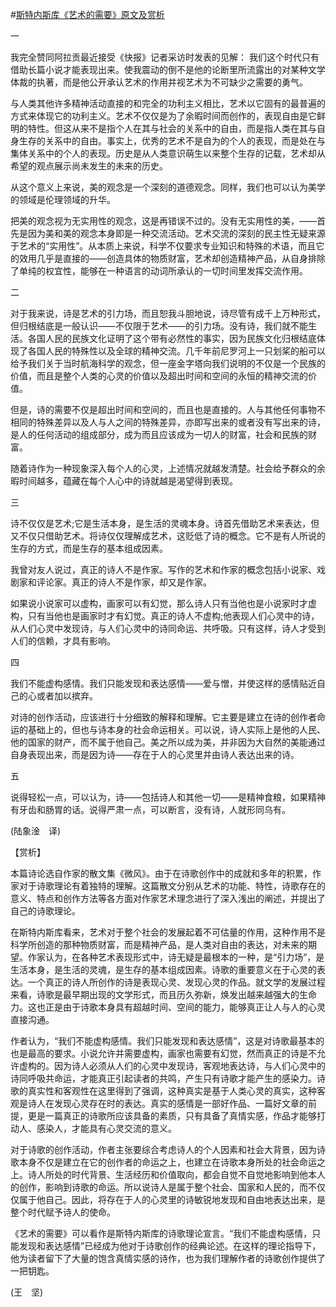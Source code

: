 #[斯特内斯库《艺术的需要》原文及赏析](https://www.vrrw.net/wx/12376.html)

一

我完全赞同阿拉贡最近接受《快报》记者采访时发表的见解： 我们这个时代只有借助长篇小说才能表现出来。使我震动的倒不是他的论断里所流露出的对某种文学体裁的执著，而是他公开承认艺术的作用并视艺术为不可缺少之需要的勇气。

与人类其他许多精神活动直接的和完全的功利主义相比，艺术以它固有的最普遍的方式来体现它的功利主义。艺术不仅仅是为了余暇时间而创作的，表现自由是它鲜明的特性。但这从来不是指个人在其与社会的关系中的自由，而是指人类在其与自身生存的关系中的自由。事实上，优秀的艺术不是自为的个人的表现，而是处在与集体关系中的个人的表现。历史是从人类意识萌生以来整个生存的记载，艺术却从希望的观点展示尚未发生的未来的历史。

从这个意义上来说，美的观念是一个深刻的道德观念。同样，我们也可以认为美学的领域是伦理领域的升华。

把美的观念视为无实用性的观念，这是再错误不过的。没有无实用性的美，——首先是因为美和美的观念本身即是一种交流活动。艺术交流的深刻的民主性无疑来源于艺术的“实用性”。从本质上来说，科学不仅要求专业知识和特殊的术语，而且它的效用几乎是直接的——创造具体的物质财富，艺术却创造精神产品，从自身排除了单纯的权宜性，能够在一种语言的动词所承认的一切时间里发挥交流作用。

二

对于我来说，诗是艺术的引力场，而且恕我斗胆地说，诗尽管有成千上万种形式，但归根结底是一般认识——不仅限于艺术——的引力场。没有诗，我们就不能生活。各国人民的民族文化证明了这个带有必然性的事实，因为民族文化归根结底体现了各国人民的特殊性以及全球的精神交流。几千年前尼罗河上一只划桨的船可以给予我们关于当时航海科学的观念，但一座金字塔向我们说明的不仅是一个民族的价值，而且是整个人类的心灵的价值以及超出时间和空间的永恒的精神交流的价值。

但是，诗的需要不仅是超出时间和空间的，而且也是直接的。人与其他任何事物不相同的特殊差异以及人与人之间的特殊差异，亦即写出来的或者没有写出来的诗，是人的任何活动的组成部分，成为而且应该成为一切人的财富，社会和民族的财富。

随着诗作为一种现象深入每个人的心灵，上述情况就越发清楚。社会给予群众的余暇时间越多，蕴藏在每个人心中的诗就越是渴望得到表现。



三

诗不仅仅是艺术;它是生活本身，是生活的灵魂本身。诗首先借助艺术来表达，但又不仅只借助艺术。将诗仅仅理解成艺术，这贬低了诗的概念。它不是有人所说的生存的方式，而是生存的基本组成因素。

我曾对友人说过，真正的诗人不是作家。写作的艺术和作家的概念包括小说家、戏剧家和评论家。真正的诗人不是作家，却又是作家。

如果说小说家可以虚构，画家可以有幻觉，那么诗人只有当他也是小说家时才虚构，只有当他也是画家时才有幻觉。真正的诗人不虚构;他表现人们心灵中的诗，从人们心灵中发现诗，与人们心灵中的诗同命运、共呼吸。只有这样，诗人才受到人们的信赖，才具有影响。

四

我们不能虚构感情。我们只能发现和表达感情——爱与憎，并使这样的感情贴近自己的心或者加以摈弃。

对诗的创作活动，应该进行十分细致的解释和理解。它主要是建立在诗的创作者命运的基础上的，但也与诗本身的社会命运相关。可以说，诗人实际上是他的人民、他的国家的财产，而不属于他自己。美之所以成为美，并非因为大自然的美能通过自身表现出来，而是因为诗——存在于人的心灵里并由诗人表达出来的诗。

五

说得轻松一点，可以认为，诗——包括诗人和其他一切——是精神食粮，如果精神有牙齿和肠胃的话。说得严肃一点，可以断言，没有诗，人就形同乌有。

(陆象淦　译)

【赏析】

本篇诗论选自作家的散文集《微风》。由于在诗歌创作中的成就和多年的积累，作家对于诗歌理论有着独特的理解。这篇散文分别从艺术的功能、特性，诗歌存在的意义、特点和创作方法等各方面对作家艺术理念进行了深入浅出的阐述，并提出了自己的诗歌理论。

在斯特内斯库看来，艺术对于整个社会的发展起着不可估量的作用，这种作用不是科学所创造的那种物质财富，而是精神产品，是人类对自由的表达，对未来的期望。作家认为，在各种艺术表现形式中，诗无疑是最根本的一种，是“引力场”，是生活本身，是生活的灵魂，是生存的基本组成因素。诗歌的重要意义在于心灵的表达。一个真正的诗人所创作的诗是表现心灵、发现心灵的作品。就文学的发展过程来看，诗歌是最早期出现的文学形式，而且历久弥新，焕发出越来越强大的生命力。这也正是由于诗歌本身具有超越时间、空间的能力，能够真正让人与人的心灵直接沟通。

作者认为，“我们不能虚构感情。我们只能发现和表达感情”，这是对诗歌最基本的也是最高的要求。小说允许并需要虚构，画家也需要有幻觉，然而真正的诗是不允许虚构的。因为诗人必须从人们的心灵中发现诗，客观地表达诗，与人们心灵中的诗同呼吸共命运，才能真正引起读者的共鸣，产生只有诗歌才能产生的感染力。诗歌的真实性和客观性在这里得到了强调，这种真实是基于人类心灵的真实，这种客观是诗人在发现心灵存在时的表达。真实的感情是一部好作品、一篇好文章的前提，更是一篇真正的诗歌所应该具备的素质，只有具备了真情实感，作品才能够打动人、感染人，才能具有心灵交流的意义。

对于诗歌的创作活动，作者主张要综合考虑诗人的个人因素和社会大背景，因为诗歌本身不仅是建立在它的创作者的命运之上，也建立在诗歌本身所处的社会命运之上。诗人所处的时代背景、生活经历和价值取向，都会自觉不自觉地影响到他本人的创作，影响到诗歌的命运。所以说诗人是属于整个社会、国家和人民的，而不仅仅属于他自己。因此，将存在于人的心灵里的诗敏锐地发现和自由地表达出来，是整个时代赋予诗人的使命。

《艺术的需要》可以看作是斯特内斯库的诗歌理论宣言。“我们不能虚构感情，只能发现和表达感情”已经成为他对于诗歌创作的经典论述。在这样的理论指导下，他为读者留下了大量的饱含真情实感的诗作，也为我们理解作者的诗歌创作提供了一把钥匙。

(王　坚)

